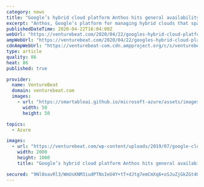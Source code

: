 ```yaml
---
category: news
title: "Google’s hybrid cloud platform Anthos hits general availability for AWS, in preview for Azure"
excerpt: "Anthos, Google’s platform for managing hybrid clouds that span Google Cloud and on-premise datacenters, has hit general availability for Amazon Web Services (AWS) and is in preview for Microsoft Azure. Additionally, Google today updated Anthos Config Management with a programmatic and declarative GitOps approach to manage policies for ..."
publishedDateTime: 2020-04-22T16:04:00Z
webUrl: "https://venturebeat.com/2020/04/22/googles-hybrid-cloud-platform-anthos-hits-general-availability-for-aws-in-preview-for-azure/"
ampWebUrl: "https://venturebeat.com/2020/04/22/googles-hybrid-cloud-platform-anthos-hits-general-availability-for-aws-in-preview-for-azure/amp/"
cdnAmpWebUrl: "https://venturebeat-com.cdn.ampproject.org/c/s/venturebeat.com/2020/04/22/googles-hybrid-cloud-platform-anthos-hits-general-availability-for-aws-in-preview-for-azure/amp/"
type: article
quality: 86
heat: 86
published: true

provider:
  name: VentureBeat
  domain: venturebeat.com
  images:
    - url: "https://smartableai.github.io/microsoft-azure/assets/images/organizations/venturebeat.com-50x50.jpg"
      width: 50
      height: 50

topics:
  - Azure

images:
  - url: "https://venturebeat.com/wp-content/uploads/2019/07/google-cloud-anthos.jpg?fit=2000%2C1000&strip=all"
    width: 2000
    height: 1000
    title: "Google’s hybrid cloud platform Anthos hits general availability for AWS, in preview for Azure"

secured: "9Nl0oavRl3/WmUsKNM3iudPTNsIeU4Y+tT+dJtg7emCmXq6+oSJuZjGkZGt4UOIwBICuJJeeztssnwlvJ/g2786HHnA44Y+ONyU07n+QJHl61hJl55hK3KN/BaPuTbA4o9YfRgJXBEzBmoh2kp69JdK1BMC4oy8pCWnniYz5yQsP0Z80ulrh6YYN7nvBnGM4grsFAnw/1uZCGRaphrDj7LTfmf/5qBEKLGfpkvlK70q1vqa/dmhJvgoLkKV/By0IEm5xpjWw9n4XzOgu4G8bwZuPQ8O9SN/zFjoJ8u90F0SQmCCoMVQrozQ/0ykKBlGu;W2akhhOtrXBpG46JndXBJA=="
---
```


